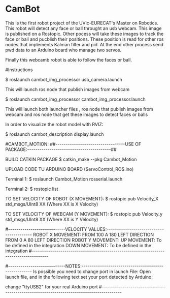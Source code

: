 # CamBot

This is the first robot project of the UVic-EURECAT's Master on Robotics.
This robot will detect any face or ball throught an usb webcam. This image is published on a Rostopic.
Other pocess will take these images to track the face or ball and pucblish their positions. These position is read for other ros nodes that implements Kalman filter and pid. At the end other process send pwd data to an Arduino board who manage two servos.

Finally this webcamb robot is able to follow the faces or ball.


#Instructions

$ roslaunch cambot_img_processor usb_camera.launch

This will launch ros node that publish images from webcam



$ roslaunch cambot_img_processor cambot_img_processor.launch

This will launch both launcher files , ros node that publish images from webcam and ros node that get these images to detect faces or balls


In order to visualize the robot model with RVIZ:

$ roslaunch cambot_description display.launch


#CAMBOT_MOTION:
##----------------------------------USE OF PACKAGE:-----------------------------------------##

BUILD CATKIN PACKAGE
$ catkin_make --pkg Cambot_Motion

UPLOAD CODE TU ARDUINO BOARD (ServoControl_ROS.ino)

Terminal 1:
$ roslaunch Cambot_Motion rosserial.launch

Terminal 2:
$ rostopic list

TO SET VELOCITY OF ROBOT (X MOVEMENT):
$ rostopic pub Velocity_X std_msgs/UInt8 XX (Where XX is X Velocity)

TO SET VELOCITY OF WEBCAM (Y MOVEMENT):
$ rostopic pub Velocity_y std_msgs/UInt8 XX (Where XX is Y Velocity)




#----------------------------VELOCITY VALUES:-----------------------------------------
ROBOT X MOVEMENT:
	FROM 100 A 180 LEFT DIRECTION
	FROM 0 A 80 LEFT DIRECTION
ROBOT Y MOVEMENT:
	UP MOVEMENT: To be defined in the integration
	DOWN MOVEMENT: To be defined in the integration
#--------------------------------------------------------------------------------------


#----------------------------NOTES:-----------------------------------------------------
Is possible you need to change port in launch File:
Open launch file, and in the following text set your port detected by Arduino:
	<param name="port" value="/dev/ttyUSB2"/>

change "ttyUSB2" for your real Arduino port
#----------------------------------------------------------------------------------------

